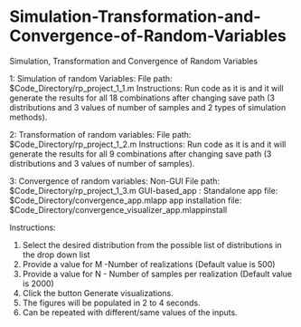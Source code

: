# Simulation-Transformation-and-Convergence-of-Random-Variables
Simulation, Transformation and Convergence of Random Variables

1: Simulation of random Variables:
File path: $Code_Directory/rp_project_1_1.m
Instructions: Run code as it is and it will generate the results for all 18 combinations after changing save path 
(3 distributions and 3 values of number of samples and 2 types of simulation methods).

2: Transformation of random variables:
File path: $Code_Directory/rp_project_1_2.m
Instructions: Run code as it is and it will generate the results for all 9 combinations after changing save path
(3 distributions and 3 values of number of samples).

3: Convergence of random variables:
Non-GUI File path: $Code_Directory/rp_project_1_3.m
GUI-based_app : 
Standalone app file: $Code_Directory/convergence_app.mlapp
app installation file: $Code_Directory/convergence_visualizer_app.mlappinstall

Instructions:
1. Select the desired distribution from the possible list of distributions in the drop down list
2. Provide a value for M -Number of realizations (Default value is 500)
3. Provide a value for N - Number of samples per realization (Default value is 2000)
4. Click the button Generate visualizations.
5. The figures will be populated in 2 to 4 seconds.
6. Can be repeated with different/same values of the inputs.

